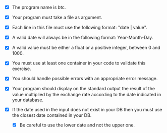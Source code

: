 -   [x] The program name is btc.
-   [x] Your program must take a file as argument.
-   [x] Each line in this file must use the following format: "date | value".
-   [x] A valid date will always be in the following format: Year-Month-Day.
-   [x] A valid value must be either a float or a positive integer, between 0 and 1000.
-   [x] You must use at least one container in your code to validate this exercise.
-   [x] You should handle possible errors with an appropriate error message.
-   [x] Your program should display on the standard output the result of the value multiplied by the exchange rate according to the date indicated in your database.
-   [x] If the date used in the input does not exist in your DB then you must use the closest date contained in your DB.

    -   [x] Be careful to use the lower date and not the upper one.
